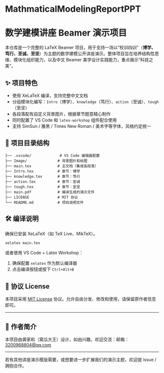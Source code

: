 # MathmaticalModelingReportPPT
# 数学建模讲座 Beamer 演示项目

本仓库是一个完整的 LaTeX Beamer 项目，用于支持一场以“校训四训”（**博学、笃行、至诚、至坚**）为主题的数学建模公开讲座演示。整体项目旨在培养结构性思维、模块化组织能力，以及中文 Beamer 美学设计实践能力，重点揭示“科技之美”。

## ✨ 项目特色

* 使用 XeLaTeX 编译，支持完整中文文档
* 分组模块化编写：`Intro`（博学）、`knowledge`（笃行）、`action`（至诚）、`tough`（至坚）
* 各段落配有自定义背景图片，根据章节题意精心制作
* 同时配置了 VS Code 和 `latex-workshop` 组件配合使用
* 支持 SimSun / 雅黑 / Times New Roman / 美术字等字体，风格约定统一

## 📁 项目目录结构

```
├── .vscode/             # VS Code 编辑器配置
├── Image/              # 背景图片和绘图
├── main.tex            # 主文档（集成各段落）
├── Intro.tex           # 章节：博学
├── knowledge.tex       # 章节：笃行
├── action.tex          # 章节：至诚
├── tough.tex           # 章节：至坚
├── main.pdf            # 编译生成的演示文件
├── LICENSE             # MIT 协议
└── README.md           # 项目说明文件
```

## 🛠️ 编译说明

确保已安装 XeLaTeX（如 TeX Live、MikTeX）。

```bash
xelatex main.tex
```

或者使用 VS Code + Latex Workshop：

1. 确保配置 `xelatex` 作为默认编译器
2. 点击编译按钮或按下 `Ctrl+Alt+B`

## 📜 协议 License

本项目采用 [MIT License](./LICENSE) 协议。允许自由分发、修改和使用，请保留原作者信息即可。

---

## 🙋 作者简介

本项目由龚家和（窝瓜大王）设计，如由兴趣，欢迎交流：邮箱：3200968804@qq.com

---

若有其他讲座演示模版需要，或想要进一步扩展我们的演示主题，欢迎提 issue / 拥抱合作。

